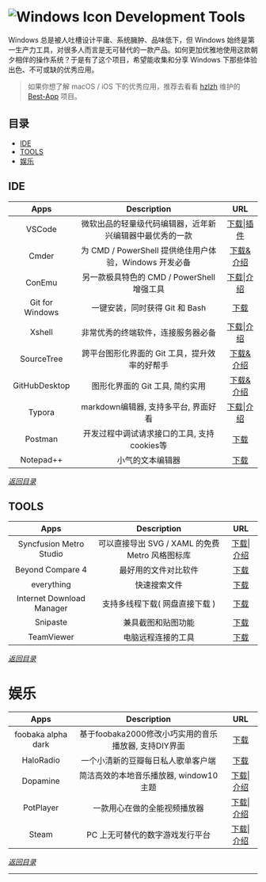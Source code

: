 #  ![Windows Icon][1] Development Tools 

Windows 总是被人吐槽设计平庸、系统臃肿、品味低下，但 Windows 始终是第一生产力工具，对很多人而言是无可替代的一款产品。如何更加优雅地使用这款朝夕相伴的操作系统？于是有了这个项目，希望能收集和分享 Windows 下那些体验出色、不可或缺的优秀应用。

> 如果你想了解 macOS / iOS 下的优秀应用，推荐去看看 [hzlzh][3] 维护的 [Best-App][4] 项目。



## 目录

+ [IDE][2]
+ [TOOLS][3]
+ [娱乐][17]



## IDE

|      Apps       |                       Description                        |          URL           |
| :-------------: | :------------------------------------------------------: | :--------------------: |
|     VSCode      | 微软出品的轻量级代码编辑器，近年新兴编辑器中最优秀的一款 |  [下载][4]\|[插件][5]  |
|      Cmder      |  为 CMD / PowerShell 提供绝佳用户体验，Windows 开发必备  |     [下载&介绍][6]     |
|     ConEmu      |        另一款极具特色的 CMD / PowerShell 增强工具        |  [下载][7]\|[介绍][8]  |
| Git for Windows |              一键安装，同时获得 Git 和 Bash              |       [下载][9]        |
|     Xshell      |            非常优秀的终端软件，连接服务器必备            | [下载][10]\|[介绍][11] |
|   SourceTree    |      跨平台图形化界面的 Git 工具，提升效率的好帮手       |    [下载&介绍][12]     |
|  GitHubDesktop  |             图形化界面的 Git 工具, 简约实用              |    [下载&介绍][13]     |
|     Typora      |           markdown编辑器, 支持多平台, 界面好看           | [下载][21]\|[介绍][22] |
|     Postman     |       开发过程中调试请求接口的工具, 支持cookies等        |       [下载][29]       |
|    Notepad++    |                     小气的文本编辑器                     |       [下载][31]       |

*[返回目录][32]*



## TOOLS

|           Apps            |                   Description                   |          URL           |
| :-----------------------: | :---------------------------------------------: | :--------------------: |
|  Syncfusion Metro Studio  | 可以直接导出 SVG / XAML 的免费 Metro 风格图标库 | [下载][14]\|[介绍][15] |
|     Beyond Compare 4      |              最好用的文件对比软件               |       [下载][16]       |
|        everything         |                  快速搜索文件                   |       [下载][18]       |
| Internet Download Manager |         支持多线程下载( 网盘直接下载 )          |       [下载][20]       |
|         Snipaste          |               兼具截图和贴图功能                |       [下载][30]       |
|         TeamViewer        |               电脑远程连接的工具                |       [下载][33]       |

*[返回目录][32]*



# 娱乐

|        Apps        |                     Description                      |          URL           |
| :----------------: | :--------------------------------------------------: | :--------------------: |
| foobaka alpha dark | 基于foobaka2000修改小巧实用的音乐播放器, 支持DIY界面 |       [下载][19]       |
|     HaloRadio      |          一个小清新的豆瓣每日私人歌单客户端          |       [下载][25]       |
|      Dopamine      |        简洁高效的本地音乐播放器, window10主题        | [下载][28]\|[介绍][28] |
|     PotPlayer      |             一款用心在做的全能视频播放器             | [下载][23]\|[介绍][24] |
|       Steam        |           PC 上无可替代的数字游戏发行平台            | [下载][26]\|[介绍][27] |

*[返回目录][32]*



---

[1]: http://i.imgur.com/waCNjA2.png
[2]: #IDE
[3]: #TOOLS
[4]: https://code.visualstudio.com/download
[5]: https://marketplace.visualstudio.com/VSCode
[6]: http://cmder.net/
[7]: https://www.fosshub.com/ConEmu.html
[8]: https://conemu.github.io/
[9]: https://git-scm.com/downloads
[10]: http://www.xshellcn.com/xiazai.html
[11]: http://www.xshellcn.com/xshell.html
[12]: https://www.sourcetreeapp.com/
[13]: https://desktop.github.com/
[14]: http://www.syncfusion.com/downloads/metrostudio
[15]: https://www.oschina.net/translate/creating-metro-style-icons-with-metro-studio
[16]: http://www.beyondcompare.cc/xiazai.html
[17]: #娱乐
[18]: https://www.voidtools.com/downloads/
[19]: https://pan.baidu.com/s/1VYpX5awn-EaFk94k7KV4cA
[20]: https://www.internetdownloadmanager.com/download.html
[21]: https://typora.io/#windows
[22]: https://typora.io/
[23]: http://www.potplayer.org/
[24]: https://baike.baidu.com/item/PotPlayer
[25]: https://www.icyarrow.com/haloradio/
[26]: https://store.steampowered.com/about/Steam:?l=schinese
[27]: https://zh.wikipedia.org/wiki/Steam
[28]: http://www.yuesir.com/school/1733.html
[29]: https://www.getpostman.com/apps
[30]: https://zh.snipaste.com/
[31]: https://zh.snipaste.com/
[32]: #目录
[33]: https://www.teamviewer.com/zhcn/credentials/free-for-personal-use/
